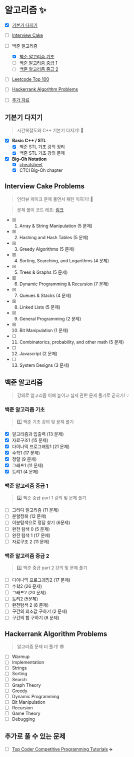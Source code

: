 # 알고리즘 :sparkles:

- [x] [기본기 다지기](#기본기-다지기)
- [ ] [Interview Cake](#interview-cake-problems)
- [ ] 백준 알고리즘

  - [x] [백준 알고리즘 기초](#백준-알고리즘-기초)
  - [ ] [백준 알고리즘 중급 1](#백준-알고리즘-중급-1)
  - [ ] [백준 알고리즘 중급 2](#백준-알고리즘-중급-2)
- [ ] [Leetcode Top 100](https://github.com/JiwoonKim/leetcode)
- [ ] [Hackerrank Algorithm Problems](#hackerrank-algorithm-problems)
- [ ] [추가 자료](#추가로-풀-수-있는-문제)

## 기본기 다지기
> 시간복잡도와 C++ 기본기 다지기! :seedling:

- [x] __Basic C++ / STL__
  - [x] 백준 STL 기초 강의 정리
  - [x] 백준 STL 기초 강의 문제
  
- [x] __Big-Oh Notation__
  - [x] [cheatsheet](http://bigocheatsheet.com/)
  - [x] CTCI Big-Oh chapter
  
## Interview Cake Problems
> 인터뷰 케이크 문제 풀면서 패턴 익히기! :cake:

> 문제 풀이 코드 레포: [링크](https://github.com/JiwoonKim/interview-cake)

  - [x] 1. Array & String Manipulation (5 문제)
  - [x] 2. Hashing and Hash Tables (5 문제)
  - [x] 3. Greedy Algorithms (5 문제)
  - [x] 4. Sorting, Searching, and Logarithms (4 문제)
  - [x] 5. Trees & Graphs (5 문제)
  - [x] 6. Dynamic Programming & Recursion (7 문제)
  - [x] 7. Queues & Stacks (4 문제)
  - [x] 8. Linked Lists (5 문제)
  - [x] 9. General Programming (2 문제)
  - [x] 10. Bit Manipulation (1 문제)
  - [ ] 11. Combinatorics, probability, and other math (5 문제)
  - [ ] 12. Javascript (2 문제)
  - [ ] 13. System Designs (3 문제)
  
## 백준 알고리즘
> 강의로 알고리즘 이해 높이고 실제 관련 문제 풀기로 굳히기! :bulb:

### 백준 알고리즘 기초
> :one: 백준 기초 강의 및 문제 풀기 
  - [x] 알고리즘과 입출력 (13 문제)
  - [x] 자료구조1 (15 문제)
  - [x] 다이나믹 프로그래밍1 (21 문제)
  - [x] 수학1 (17 문제)
  - [x] 정렬 (9 문제)
  - [x] 그래프1 (11 문제)
  - [x] 트리1 (4 문제)
  
### 백준 알고리즘 중급 1
> :two: 백준 중급 part 1 강의 및 문제 풀기 
  - [ ] 그리디 알고리즘 (11 문제)
  - [ ] 분할정복 (12 문제)
  - [ ] 이분탐색으로 정답 찾기 (6문제)
  - [ ] 완전 탐색 0 (5 문제)
  - [ ] 완전 탐색 1 (17 문제)
  - [ ] 자료구조 2 (11 문제)
  
### 백준 알고리즘 중급 2
> :three: 백준 중급 part 2 강의 및 문제 풀기 
  - [ ] 다이나믹 프로그래밍2 (17 문제)
  - [ ] 수학2 (26 문제)
  - [ ] 그래프2 (20 문제)
  - [ ] 트리2 (5문제)
  - [ ] 완전탐색 2 (8 문제)
  - [ ] 구간의 최소값 구하기 (2 문제)
  - [ ] 구간의 합 구하기 (8 문제)
  
## Hackerrank Algorithm Problems
> 알고리즘 문제 더 풀기! :sunglasses:
  - [ ] Warmup
  - [ ] Implementation
  - [ ] Strings
  - [ ] Sorting
  - [ ] Search
  - [ ] Graph Theory
  - [ ] Greedy
  - [ ] Dynamic Programming
  - [ ] Bit Manipulation
  - [ ] Recursion
  - [ ] Game Theory
  - [ ] Debugging
 
## 추가로 풀 수 있는 문제
- [ ] [Top Coder Competitive Programming Tutorials](https://www.topcoder.com/community/competitive-programming/tutorials/) :airplane:
